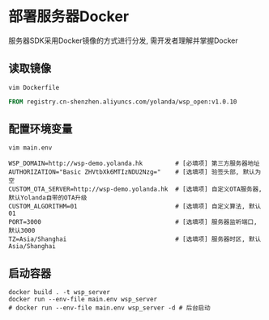 # 部署服务器Docker

服务器SDK采用Docker镜像的方式进行分发, 需开发者理解并掌握Docker

## 读取镜像
`vim Dockerfile`
```Dockerfile
FROM registry.cn-shenzhen.aliyuncs.com/yolanda/wsp_open:v1.0.10
```

## 配置环境变量
`vim main.env`
```
WSP_DOMAIN=http://wsp-demo.yolanda.hk         # [必填项] 第三方服务器地址
AUTHORIZATION="Basic ZHVtbXk6MTIzNDU2Nzg="    # [选填项] 验签头部, 默认为空
CUSTOM_OTA_SERVER=http://wsp-demo.yolanda.hk  # [选填项] 自定义OTA服务器, 默认Yolanda自带的OTA升级
CUSTOM_ALGORITHM=01                           # [选填项] 自定义算法, 默认01
PORT=3000                                     # [选填项] 服务器监听端口, 默认3000
TZ=Asia/Shanghai                              # [选填项] 服务器时区, 默认Asia/Shanghai
```

## 启动容器
```shell
docker build . -t wsp_server
docker run --env-file main.env wsp_server
# docker run --env-file main.env wsp_server -d # 后台启动
```

